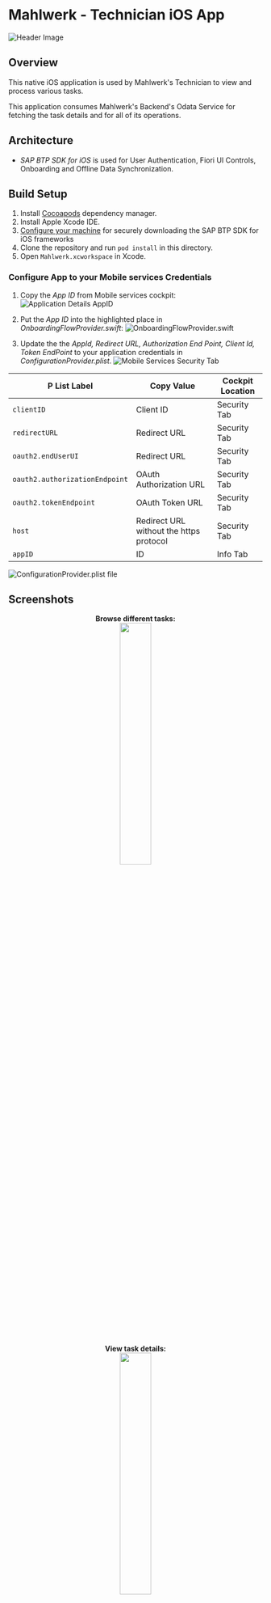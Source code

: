 # Mahlwerk - Technician iOS App

![Header Image](images/Header_ios.png)

## Overview

This native iOS application is used by Mahlwerk's Technician to view and process various tasks.  

This application consumes Mahlwerk's Backend's Odata Service for fetching the task details and for all of its operations.

## Architecture

- *SAP BTP SDK for iOS* is used for User Authentication, Fiori UI Controls, Onboarding and Offline Data Synchronization.

## Build Setup

1. Install [Cocoapods](https://cocoapods.org/) dependency manager.
2. Install Apple Xcode IDE.
3. [Configure your machine](https://github.com/SAP-samples/cloud-sdk-ios-specs#obtaining-technical-user--password) for securely downloading the SAP BTP SDK for iOS frameworks
4. Clone the repository and run `pod install` in this directory.
5. Open `Mahlwerk.xcworkspace` in Xcode.

### Configure App to your Mobile services Credentials

1. Copy the *App ID* from Mobile services cockpit:
![Application Details AppID](images/AppId.png)

2. Put the *App ID* into the highlighted place in *OnboardingFlowProvider.swift*:
![OnboardingFlowProvider.swift](images/OFP.png)


4. Update the the *AppId, Redirect URL, Authorization End Point, Client Id, Token EndPoint* to your application credentials in *ConfigurationProvider.plist*.
![Mobile Services Security Tab](images/Authorization.png)

  | P List Label | Copy Value | Cockpit Location |
  | --- | --- | --- |
  | `clientID` | Client ID | Security Tab |
  | `redirectURL` | Redirect URL | Security Tab |
  | `oauth2.endUserUI` | Redirect URL | Security Tab |
  | `oauth2.authorizationEndpoint` | OAuth Authorization URL | Security Tab |
  | `oauth2.tokenEndpoint` | OAuth Token URL | Security Tab |
  | `host` | Redirect URL without the https protocol | Security Tab |
  | `appID` | ID | Info Tab |

  ![ConfigurationProvider.plist file](images/ConfigProvider.png)

## Screenshots

<p align="center">
  <b>Browse different tasks:</b><br>
  <img src="images/Tasks.png" width="35%">
</p>
<br><br>

<p align="center">
  <b>View task details:</b><br>
  <img src="images/ScheduledTask.png" width="35%">
</p>
<br><br>

<p align="center">
  <b>Update task status:</b><br>
  <img src="images/ChangeStatus.png" width="35%">
</p>
<br><br>

<p align="center">
  <b>View location of task:</b><br>
  <img src="images/Navigation.png" width="35%">
</p>
<br><br>

<p align="center">
  <b>View locations of all tasks:</b><br>
  <img src="images/MapTasks.png" width="35%">
</p>
<br><br>

<p align="center">
  <b>View customer details:</b><br>
  <img src="images/Profile.png" width="35%">
</p>
